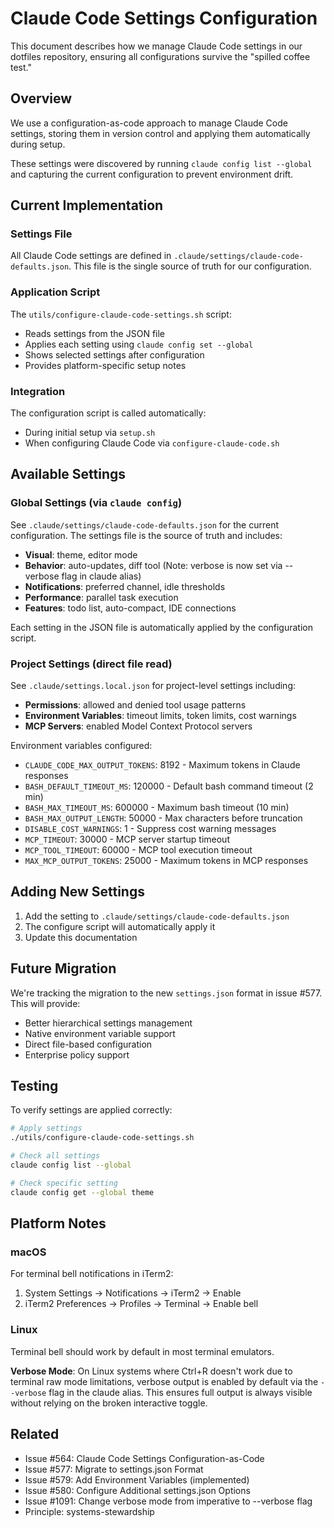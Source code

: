 # Claude Code Settings Configuration

This document describes how we manage Claude Code settings in our dotfiles repository, ensuring all configurations survive the "spilled coffee test."

## Overview

We use a configuration-as-code approach to manage Claude Code settings, storing them in version control and applying them automatically during setup.

These settings were discovered by running `claude config list --global` and capturing the current configuration to prevent environment drift.

## Current Implementation

### Settings File
All Claude Code settings are defined in `.claude/settings/claude-code-defaults.json`. This file is the single source of truth for our configuration.

### Application Script
The `utils/configure-claude-code-settings.sh` script:
- Reads settings from the JSON file
- Applies each setting using `claude config set --global`
- Shows selected settings after configuration
- Provides platform-specific setup notes

### Integration
The configuration script is called automatically:
- During initial setup via `setup.sh`
- When configuring Claude Code via `configure-claude-code.sh`

## Available Settings

### Global Settings (via `claude config`)
See `.claude/settings/claude-code-defaults.json` for the current configuration. The settings file is the source of truth and includes:

- **Visual**: theme, editor mode
- **Behavior**: auto-updates, diff tool (Note: verbose is now set via --verbose flag in claude alias)
- **Notifications**: preferred channel, idle thresholds  
- **Performance**: parallel task execution
- **Features**: todo list, auto-compact, IDE connections

Each setting in the JSON file is automatically applied by the configuration script.

### Project Settings (direct file read)
See `.claude/settings.local.json` for project-level settings including:

- **Permissions**: allowed and denied tool usage patterns
- **Environment Variables**: timeout limits, token limits, cost warnings
- **MCP Servers**: enabled Model Context Protocol servers

Environment variables configured:
- `CLAUDE_CODE_MAX_OUTPUT_TOKENS`: 8192 - Maximum tokens in Claude responses
- `BASH_DEFAULT_TIMEOUT_MS`: 120000 - Default bash command timeout (2 min)
- `BASH_MAX_TIMEOUT_MS`: 600000 - Maximum bash timeout (10 min)
- `BASH_MAX_OUTPUT_LENGTH`: 50000 - Max characters before truncation
- `DISABLE_COST_WARNINGS`: 1 - Suppress cost warning messages
- `MCP_TIMEOUT`: 30000 - MCP server startup timeout
- `MCP_TOOL_TIMEOUT`: 60000 - MCP tool execution timeout
- `MAX_MCP_OUTPUT_TOKENS`: 25000 - Maximum tokens in MCP responses

## Adding New Settings

1. Add the setting to `.claude/settings/claude-code-defaults.json`
2. The configure script will automatically apply it
3. Update this documentation

## Future Migration

We're tracking the migration to the new `settings.json` format in issue #577. This will provide:
- Better hierarchical settings management
- Native environment variable support
- Direct file-based configuration
- Enterprise policy support

## Testing

To verify settings are applied correctly:
```bash
# Apply settings
./utils/configure-claude-code-settings.sh

# Check all settings
claude config list --global

# Check specific setting
claude config get --global theme
```

## Platform Notes

### macOS
For terminal bell notifications in iTerm2:
1. System Settings → Notifications → iTerm2 → Enable
2. iTerm2 Preferences → Profiles → Terminal → Enable bell

### Linux
Terminal bell should work by default in most terminal emulators.

**Verbose Mode**: On Linux systems where Ctrl+R doesn't work due to terminal raw mode limitations, verbose output is enabled by default via the `--verbose` flag in the claude alias. This ensures full output is always visible without relying on the broken interactive toggle.

## Related
- Issue #564: Claude Code Settings Configuration-as-Code
- Issue #577: Migrate to settings.json Format
- Issue #579: Add Environment Variables (implemented)
- Issue #580: Configure Additional settings.json Options
- Issue #1091: Change verbose mode from imperative to --verbose flag
- Principle: systems-stewardship